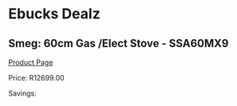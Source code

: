 
# Ebucks Dealz
## Smeg: 60cm Gas /Elect Stove - SSA60MX9
[Product Page](https://www.ebucks.com/web/shop/productSelected.do?prodId=1173110176&catId=1196429345)

Price: R12699.00

Savings: 


	